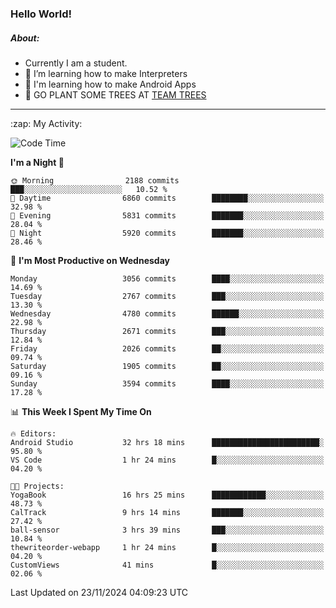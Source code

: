 ### Hello World!

##### About:
- Currently I am a student.
- 🌱 I’m learning how to make Interpreters
- 🌱 I'm learning how to make Android Apps
- 🌱 GO PLANT SOME TREES AT [TEAM TREES](https://teamtrees.org/)

---
  <summary>:zap: My Activity:</summary>
  
<!--START_SECTION:waka-->
![Code Time](http://img.shields.io/badge/Code%20Time-1%2C634%20hrs%2031%20mins-blue)

**I'm a Night 🦉** 

```text
🌞 Morning                2188 commits        ███░░░░░░░░░░░░░░░░░░░░░░   10.52 % 
🌆 Daytime                6860 commits        ████████░░░░░░░░░░░░░░░░░   32.98 % 
🌃 Evening                5831 commits        ███████░░░░░░░░░░░░░░░░░░   28.04 % 
🌙 Night                  5920 commits        ███████░░░░░░░░░░░░░░░░░░   28.46 % 
```
📅 **I'm Most Productive on Wednesday** 

```text
Monday                   3056 commits        ████░░░░░░░░░░░░░░░░░░░░░   14.69 % 
Tuesday                  2767 commits        ███░░░░░░░░░░░░░░░░░░░░░░   13.30 % 
Wednesday                4780 commits        ██████░░░░░░░░░░░░░░░░░░░   22.98 % 
Thursday                 2671 commits        ███░░░░░░░░░░░░░░░░░░░░░░   12.84 % 
Friday                   2026 commits        ██░░░░░░░░░░░░░░░░░░░░░░░   09.74 % 
Saturday                 1905 commits        ██░░░░░░░░░░░░░░░░░░░░░░░   09.16 % 
Sunday                   3594 commits        ████░░░░░░░░░░░░░░░░░░░░░   17.28 % 
```


📊 **This Week I Spent My Time On** 

```text
🔥 Editors: 
Android Studio           32 hrs 18 mins      ████████████████████████░   95.80 % 
VS Code                  1 hr 24 mins        █░░░░░░░░░░░░░░░░░░░░░░░░   04.20 % 

🐱‍💻 Projects: 
YogaBook                 16 hrs 25 mins      ████████████░░░░░░░░░░░░░   48.73 % 
CalTrack                 9 hrs 14 mins       ███████░░░░░░░░░░░░░░░░░░   27.42 % 
ball-sensor              3 hrs 39 mins       ███░░░░░░░░░░░░░░░░░░░░░░   10.84 % 
thewriteorder-webapp     1 hr 24 mins        █░░░░░░░░░░░░░░░░░░░░░░░░   04.20 % 
CustomViews              41 mins             █░░░░░░░░░░░░░░░░░░░░░░░░   02.06 % 
```


 Last Updated on 23/11/2024 04:09:23 UTC
<!--END_SECTION:waka-->
